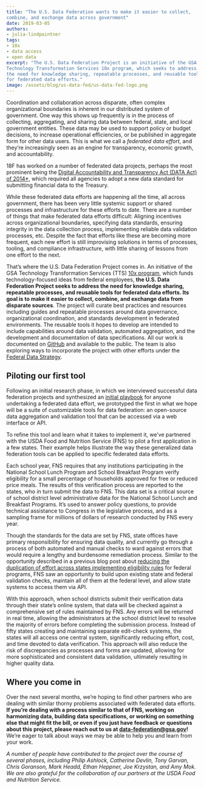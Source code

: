 ```yaml
---
title: "The U.S. Data Federation wants to make it easier to collect,
combine, and exchange data across government"
date: 2019-03-05
authors:
- julia-lindpaintner
tags:
- 10x
- data access
- open data
excerpt: "The U.S. Data Federation Project is an initiative of the GSA
Technology Transformation Services 10x program, which seeks to address
the need for knowledge sharing, repeatable processes, and reusable tools
for federated data efforts."
image: /assets/blog/us-data-fed/us-data-fed-logo.png
---
```


Coordination and collaboration across disparate, often complex
organizational boundaries is inherent in our distributed system of
government. One way this shows up frequently is in the process of
collecting, aggregating, and sharing data between federal, state, and
local government entities. These data may be used to support policy or budget decisions, to increase operational efficiencies, or be published in aggregate form for other data users. This is what we call a *federated data effort*, and they’re increasingly seen as an engine for transparency, economic growth, and accountability.

18F has worked on a number of federated data projects, perhaps the most prominent being the [Digital Accountability and Transparency Act (DATA Act) of 2014*](https://18f.gsa.gov/what-we-deliver/data-act/), which required all agencies to adopt a new data standard for submitting financial data to the Treasury.

While these federated data efforts are happening all the time, all
across government, there has been very little systemic support or shared processes and infrastructure for these efforts to date. There are a number of things that make federated data efforts difficult: Aligning incentives across organizational boundaries, specifying data standards, ensuring integrity in the data collection process, implementing reliable data validation processes, etc. Despite the fact that efforts like these are becoming more frequent, each new effort is still improvising solutions in terms of processes, tooling, and compliance infrastructure, with little sharing of lessons from one effort to the next.

That’s where the U.S. Data Federation Project comes in. An initiative of the GSA Technology Transformation Services (TTS) [10x
program](https://10x.gsa.gov/), which funds technology-focused ideas
from federal employees, **the U.S. Data Federation Project seeks to
address the need for knowledge sharing, repeatable processes, and
reusable tools for federated data efforts. Its goal is to make it easier to collect, combine, and exchange data from disparate sources**. The project will curate best practices and resources including guides and repeatable processes around data governance, organizational coordination, and standards development in federated environments. The reusable tools it hopes to develop are intended to include capabilities around data validation, automated aggregation, and the development and documentation of data specifications. All our work is documented on [GitHub](https://github.com/18F/data-federation-project) and available to the public. The team is also exploring ways to incorporate the project with other efforts under the [Federal Data Strategy](https://strategy.data.gov/).

## Piloting our first tool

Following an initial research phase, in which we interviewed successful data federation projects and synthesized an [initial playbook](https://github.com/18F/data-federation-project/blob/master/DataFederationFramework.md#the-data-federation-playbook) for anyone undertaking a federated data effort, we prototyped the first
in what we hope will be a suite of customizable tools for data
federation: an open-source data aggregation and validation tool that can be accessed via a web interface or API.

To refine this tool and learn what it takes to implement it, we’ve
partnered with the USDA Food and Nutrition Service (FNS) to pilot a
first application in a few states. Their example helps illustrate the
way these generalized data federation tools can be applied to specific federated data efforts.

Each school year, FNS requires that any institutions participating in
the National School Lunch Program and School Breakfast Program verify
eligibility for a small percentage of households approved for free or
reduced price meals. The results of this verification process are
reported to the states, who in turn submit the data to FNS. This data
set is a critical source of school district level administrative data
for the National School Lunch and Breakfast Programs. It’s used to
answer policy questions, to provide technical assistance to Congress in the legislative process, and as a sampling frame for millions of dollars of research conducted by FNS every year.

Though the standards for the data are set by FNS, state offices have
primary responsibility for ensuring data quality, and currently go
through a process of both automated and manual checks to ward against
errors that would require a lengthy and burdensome remediation process. Similar to the opportunity described in a previous blog post about [reducing the duplication of effort across states implementing eligibility rules](https://18f.gsa.gov/2018/10/16/exploring-a-new-way-to-make-eligibility-rules-easier-to-implement/) for federal programs, FNS saw an opportunity to build upon existing state and federal validation checks, maintain all of them at the federal level, and allow state systems to access them via API.

With this approach, when school districts submit their verification data through their state’s online system, that data will be checked against a comprehensive set of rules maintained by FNS. Any errors will be returned in real time, allowing the administrators at the school district level to resolve the majority of errors before completing the submission process. Instead of fifty states creating and maintaining separate edit-check systems, the states will all access one central system, significantly reducing effort, cost, and time devoted to data verification. This approach will also reduce the risk of discrepancies as processes and forms are updated, allowing for more sophisticated and consistent data validation, ultimately resulting in higher quality data.

## Where you come in

Over the next several months, we’re hoping to find other partners who
are dealing with similar thorny problems associated with federated data efforts. **If you’re dealing with a process similar to that of FNS, working on harmonizing data, building data specifications, or working on something else that might fit the bill, or even if you just have feedback or questions about this project, please reach out to us at [data-federation@gsa.gov](mailto:data-federation@gsa.gov)!** We’re eager to talk about ways we may be able to help you and learn from your work.

*A number of people have contributed to the project over the course of
several phases, including Philip Ashlock, Catherine Devlin, Tony Garvan, Chris Goranson, Mark Headd, Ethan Heppner, Joe Krzystan, and Amy Mok. We are also grateful for the collaboration of our partners at the USDA Food and Nutrition Service.*

